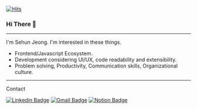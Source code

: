 [![Hits](https://hits.seeyoufarm.com/api/count/incr/badge.svg?url=https%3A%2F%2Fgithub.com%2Fjeongsehun&count_bg=%2379C83D&title_bg=%23555555&icon=&icon_color=%23E7E7E7&title=hits&edge_flat=false)](https://hits.seeyoufarm.com)
### Hi There 👋

----

I'm Sehun Jeong. I'm interested in these things.

* Frontend/Javascript Ecosystem.
* Development considering UI/UX, code readability and extensibility.
* Problem solving, Productivity, Communication skills, Organizational culture.

----

Contact

[![Linkedin Badge](https://img.shields.io/badge/-LinkedIn-blue?style=flat-square&logo=Linkedin&logoColor=white&link=https://www.linkedin.com/in/sehunjeong/)](https://www.linkedin.com/in/sehunjeong/) 
[![Gmail Badge](https://img.shields.io/badge/-Gmail-d14836?style=flat-square&logo=Gmail&logoColor=white&link=mailto:sehun.dev@gmail.com)](mailto:sehun.dev@gmail.com)
[![Notion Badge](https://img.shields.io/badge/-Notion-fafbfc?style=flat-square&logo=Notion&logoColor=black&link=https://www.notion.so/jeongsehun/Frontend-6e5a67369b9941fe8114d1201ed38460)](https://www.notion.so/jeongsehun/Frontend-6e5a67369b9941fe8114d1201ed38460)
